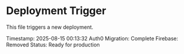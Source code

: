 # Deployment Trigger

This file triggers a new deployment.

Timestamp: 2025-08-15 00:13:32
Auth0 Migration: Complete
Firebase: Removed
Status: Ready for production